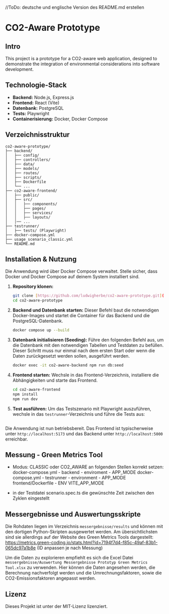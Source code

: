 //ToDo: deutsche und englische Version des README.md erstellen
# CO2-Aware Prototype

## Intro

This project is a prototype for a CO2-aware web application, designed to demonstrate the integration of environmental considerations into software development.

## Technologie-Stack

- **Backend:** Node.js, Express.js  
- **Frontend:** React (Vite)  
- **Datenbank:** PostgreSQL
- **Tests:** Playwright
- **Containerisierung:** Docker, Docker Compose

## Verzeichnisstruktur

```plaintext
co2-aware-prototype/
├── backend/
│   ├── config/
│   ├── controllers/
│   ├── data/
│   ├── models/
│   ├── routes/
│   ├── scripts/
│   ├── Dockerfile
│   └── ...
├── co2-aware-frontend/
│   ├── public/
│   ├── src/
│   │   ├── components/
│   │   ├── pages/
│   │   ├── services/
│   │   ├── layouts/
│   │── ...
├── testrunner/
│   ├── tests/ (Playwright)
├── docker-compose.yml
├── usage_scenario_classic.yml
└── README.md
```

## Installation & Nutzung

Die Anwendung wird über Docker Compose verwaltet. Stelle sicher, dass Docker und Docker Compose auf deinem System installiert sind.

1.  **Repository klonen:**
    ```bash
    git clone [https://github.com/ludwigherbe/co2-aware-prototype.git](https://github.com/ludwigherbe/co2-aware-prototype.git)
    cd co2-aware-prototype
    ```

2.  **Backend und Datenbank starten:**
    Dieser Befehl baut die notwendigen Docker-Images und startet die Container für das Backend und die PostgreSQL-Datenbank.
    ```bash
    docker compose up --build
    ```

3.  **Datenbank initialisieren (Seeding):**
    Führe den folgenden Befehl aus, um die Datenbank mit den notwendigen Tabellen und Testdaten zu befüllen. Dieser Schritt muss nur einmal nach dem ersten Start oder wenn die Daten zurückgesetzt werden sollen, ausgeführt werden.
    ```bash
    docker exec -it co2-aware-backend npm run db:seed
    ```

4.  **Frontend starten:**
    Wechsle in das Frontend-Verzeichnis, installiere die Abhängigkeiten und starte das Frontend.
    ```bash
    cd co2-aware-frontend
    npm install
    npm run dev
    ```
5. **Test ausführen:**
    Um das Testszenario mit Playwright auszuführen, wechsle in das `testrunner`-Verzeichnis und führe die Tests aus:
    ```npx playwright test --ui
    ```

Die Anwendung ist nun betriebsbereit. Das Frontend ist typischerweise unter `http://localhost:5173` und das Backend unter `http://localhost:5000` erreichbar.

## Messung - Green Metrics Tool
- Modus: CLASSIC oder CO2_AWARE an folgenden Stellen korrekt setzen:
docker-compose.yml - backend - enviroment - APP_MODE
docker-compose.yml - testrunner - environment - APP_MODE
frontend/Dockerfile - ENV VITE_APP_MODE

- in der Testdatei scenario.spec.ts die gewünschte Zeit zwischen den Zyklen eingestellt

## Messergebnisse und Auswertungsskripte

Die Rohdaten liegen im Verzeichnis `messergebnisse/results` und können mit den dortigen Python-Skripten ausgewertet werden.
Am übersichtlichsten sind sie allerdings auf der Website des Green Metrics Tools dargestellt: https://metrics.green-coding.io/stats.html?id=7194f7d4-f85c-49af-83b1-065dc97a1b8e (ID anpassen je nach Messung)

Um die Daten zu explorieren empfiehlt es sich die Excel Datei `messergebnisse/Auswertung Messergebnisse Prototyp Green Metrics Tool.xlsx` zu verwenden.
Hier können die Daten angesehen werden, die Berechnung nachverfolgt werden und die Umrechnungsfaktoren, sowie die CO2-Emissionsfaktoren angepasst werden.


## Lizenz

Dieses Projekt ist unter der MIT-Lizenz lizenziert.